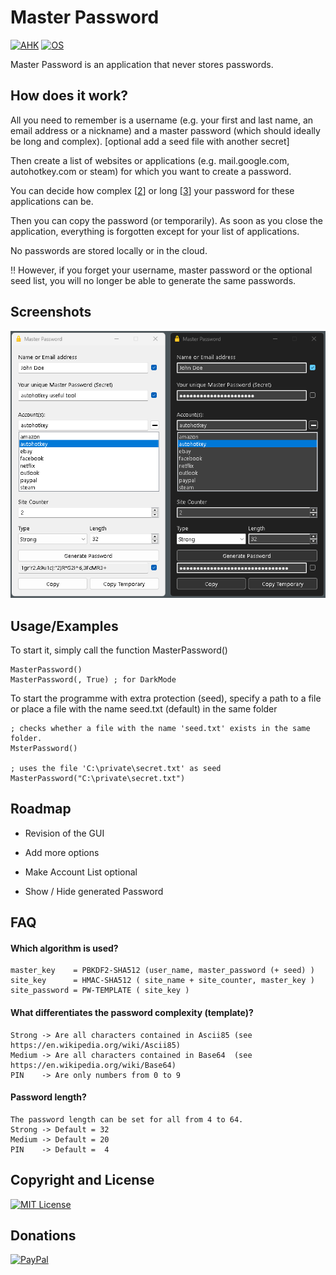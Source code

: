 # Master Password
[![AHK](https://img.shields.io/badge/ahk-2.0.2-C3D69B.svg?style=flat-square)]()
[![OS](https://img.shields.io/badge/os-windows-C3D69B.svg?style=flat-square)]()

Master Password is an application that never stores passwords.


## How does it work?

All you need to remember is a username (e.g. your first and last name, an email address or a nickname) and a master password (which should ideally be long and complex). [optional add a seed file with another secret]

Then create a list of websites or applications (e.g. mail.google.com, autohotkey.com or steam) for which you want to create a password.

You can decide how complex [[2](#what-differentiates-the-password-complexity-tamplate)] or long [[3](#password-length)] your password for these applications can be.

Then you can copy the password (or temporarily). As soon as you close the application, everything is forgotten except for your list of applications.

No passwords are stored locally or in the cloud.


:bangbang: However, if you forget your username, master password or the optional seed list, you will no longer be able to generate the same passwords.


## Screenshots

![MasterPassword](img/MasterPassword.png)


## Usage/Examples

To start it, simply call the function MasterPassword()
```autohotkey
MasterPassword()
MasterPassword(, True) ; for DarkMode
```

To start the programme with extra protection (seed), specify a path to a file or place a file with the name seed.txt (default) in the same folder
```autohotkey
; checks whether a file with the name 'seed.txt' exists in the same folder.
MsterPassword()

; uses the file 'C:\private\secret.txt' as seed
MasterPassword("C:\private\secret.txt")
```


## Roadmap

- Revision of the GUI

- Add more options

- Make Account List optional

- Show / Hide generated Password


## FAQ

#### Which algorithm is used?

```
master_key    = PBKDF2-SHA512 (user_name, master_password (+ seed) )
site_key      = HMAC-SHA512 ( site_name + site_counter, master_key )
site_password = PW-TEMPLATE ( site_key )
```

#### What differentiates the password complexity (template)?

```
Strong -> Are all characters contained in Ascii85 (see https://en.wikipedia.org/wiki/Ascii85)
Medium -> Are all characters contained in Base64  (see https://en.wikipedia.org/wiki/Base64)
PIN    -> Are only numbers from 0 to 9
```

#### Password length?

```
The password length can be set for all from 4 to 64.
Strong -> Default = 32
Medium -> Default = 20
PIN    -> Default =  4
```


## Copyright and License
[![MIT License](https://img.shields.io/github/license/jNizM/master-password.svg?style=flat-square&color=C3D69B)](LICENSE)


## Donations
[![PayPal](https://img.shields.io/badge/paypal-donate-B2A2C7.svg?style=flat-square)](https://www.paypal.me/smithz)